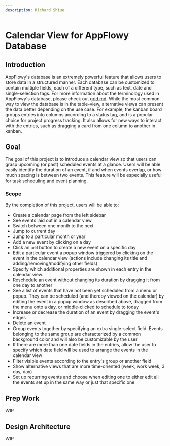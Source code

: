 ```yaml
---
description: Richard Shiue
---
```


# Calendar View for AppFlowy Database

## Introduction

AppFlowy's database is an extremely powerful feature that allows users to store data in a structured manner. Each database can be customized to contain multiple fields, each of a different type, such as text, date and single-selection tags. For more information about the terminology used in AppFlowy's database, please check out [grid.md](../../../architecture/frontend/grid.md "mention"). While the most common way to view the database is in the table-view, alternative views can present the data better depending on the use case. For example, the kanban board groups entries into columns according to a status tag, and is a popular choice for project progress tracking. It also allows for new ways to interact with the entries, such as dragging a card from one column to another in kanban.

## Goal

The goal of this project is to introduce a calendar view so that users can grasp upcoming (or past) scheduled events at a glance. Users will be able easily identify the duration of an event, if and when events overlap, or how much spacing is between two events. This feature will be especially useful for task scheduling and event planning.

### Scope

By the completion of this project, users will be able to:

* Create a calendar page from the left sidebar
* See events laid out in a calendar view
* Switch between one month to the next
* Jump to current day
* Jump to a particular month or year
* Add a new event by clicking on a day
* Click an `add` button to create a new event on a specific day
* Edit a particular event a popup window triggered by clicking on the event in the calendar view (actions include changing its title and adding/removing/modifying other fields)
* Specify which additional properties are shown in each entry in the calendar view.
* Reschedule an event without changing its duration by dragging it from one day to another
* See a list of events that have not been yet scheduled from a menu or popup. They can be scheduled (and thereby viewed on the calendar) by editing the event in a popup window as described above, dragged from the menu onto a day, or middle-clicked to schedule to today
* Increase or decrease the duration of an event by dragging the event's edges&#x20;
* Delete an event
* Group events together by specifying an extra single-select field. Events belonging to the same group are characterized by a common background color and will also be customizable by the user
* If there are more than one date fields in the entries, allow the user to specify which date field will be used to arrange the events in the calendar view
* Filter visible events according to the entry's group or another field
* Show alternative views that are more time-oriented (week, work week, 3 day, day)
* Set up recurring events and choose when editing one to either edit all the events set up in the same way or just that specific one

## Prep Work

WIP

## Design Architecture

WIP
